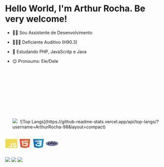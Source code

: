 # Hello World, I'm Arthur Rocha. Be very welcome!

- 👨‍💻 Sou Assistente de Desenvolvimento
- 🧏🏻‍♂️ Deficiente Auditivo (H90.3)
- 🌱 Estudando PHP, JavaScritp e Java
- 😉 Pronoums: Ele/Dele


  <a herf="https://github.com/ArthurRocha-98">
  <img height="180em" src="https://github-readme-stats.vercel.app/api?username=ArthurRocha&show_icons=true&theme=dark&include_all_commits=true&count_private=true"/>
  <img height="180em" src+"https://github-readme-stats.vercel.app/api/top-langs/?username=ArthurRocha&layout=compact&langs_count=16&theme=dark"/>
  ![Top Langs](https://github-readme-stats.vercel.app/api/top-langs/?username=ArthurRocha-98&layout=compact)


<div style="display: inline_block"><br>
  <img align="center" alt="Arthur-Js" height="30" width="40" src="https://raw.githubusercontent.com/devicons/devicon/master/icons/javascript/javascript-plain.svg">
  <img align="center" alt="Arthur-HTML" height="30" width="40" src="https://raw.githubusercontent.com/devicons/devicon/master/icons/html5/html5-original.svg">
  <img align="center" alt="Arthur-CSS" height="30" width="40" src="https://raw.githubusercontent.com/devicons/devicon/master/icons/css3/css3-original.svg">
  <img align="center" alt="Arthur-PHP" height="30" width="40" src="https://raw.githubusercontent.com/devicons/devicon/master/icons/php/php-original.svg">
</div>

##

<div>
  <a href="https://instagram.com/tutu.rocha" target="_blank"><img src="https://img.shields.io/badge/-Instagram-%23E4405F?style=for-the-badge&logo=instagram&logoColor=white" target="_blank"></a>
  <a href = "mailto:Arthur.1155@outlook.com"><img src="https://img.shields.io/badge/Microsoft_Outlook-0078D4?style=for-the-badge&logo=microsoft-outlook&logoColor=white" target="_blank"></a>
  <a href="https://www.linkedin.com/in/arthur-rocha-b1388b146/" target="_blank"><img src="https://img.shields.io/badge/-LinkedIn-%230077B5?style=for-the-badge&logo=linkedin&logoColor=white" target="_blank"></a>  
</div>
